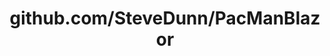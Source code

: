 ---
layout: post
title: github.com/SteveDunn/PacManBlazor
categories: link
tags: [انگلیسی, گیت‌هاب, برنامه‌نویسی]
---
